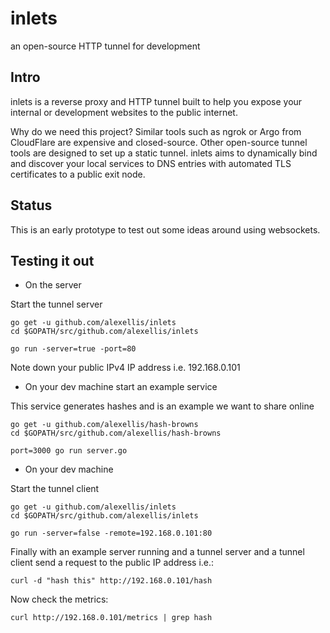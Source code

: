# inlets
an open-source HTTP tunnel for development


## Intro

inlets is a reverse proxy and HTTP tunnel built to help you expose your internal or development websites to the public internet.

Why do we need this project? Similar tools such as ngrok or Argo from CloudFlare are expensive and closed-source. Other open-source tunnel tools are designed to set up a static tunnel. inlets aims to dynamically bind and discover your local services to DNS entries with automated TLS certificates to a public exit node.

## Status

This is an early prototype to test out some ideas around using websockets.

## Testing it out

* On the server

Start the tunnel server

```
go get -u github.com/alexellis/inlets
cd $GOPATH/src/github.com/alexellis/inlets

go run -server=true -port=80
```

Note down your public IPv4 IP address i.e. 192.168.0.101

* On your dev machine start an example service

This service generates hashes and is an example we want to share online

```
go get -u github.com/alexellis/hash-browns
cd $GOPATH/src/github.com/alexellis/hash-browns

port=3000 go run server.go 
```

* On your dev machine

Start the tunnel client

```
go get -u github.com/alexellis/inlets
cd $GOPATH/src/github.com/alexellis/inlets

go run -server=false -remote=192.168.0.101:80
```

Finally with an example server running and a tunnel server and a tunnel client send a request to the public IP address i.e.:

```
curl -d "hash this" http://192.168.0.101/hash
```

Now check the metrics:

```
curl http://192.168.0.101/metrics | grep hash
```

